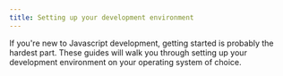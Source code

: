 ```yaml
---
title: Setting up your development environment
---
```


If you're new to Javascript development, getting started is probably
the hardest part. These guides will walk you through setting up your
development environment on your operating system of choice.

<ReadMore />
